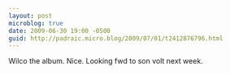 ```yaml
---
layout: post
microblog: true
date: 2009-06-30 19:00 -0500
guid: http://padraic.micro.blog/2009/07/01/t2412876796.html
---
```

Wilco the album. Nice. Looking fwd to son volt next week.
